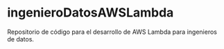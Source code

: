 # ingenieroDatosAWSLambda
Repositorio de código para el desarrollo de AWS Lambda para ingenieros de datos.
